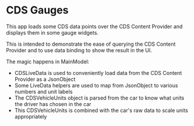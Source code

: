 # CDS Gauges

This app loads some CDS data points over the CDS Content Provider and displays them in some gauge widgets.

This is intended to demonstrate the ease of querying the CDS Content Provider and to use data binding to show the result in the UI.

The magic happens in MainModel:
  - CDSLiveData is used to conveniently load data from the CDS Content Provider as a JsonObject
  - Some LiveData helpers are used to map from JsonObject to various numbers and unit labels
  - The CDSVehicleUnits object is parsed from the car to know what units the driver has chosen in the car
  - This CDSVehicleUnits is combined with the car's raw data to scale units appropriately

